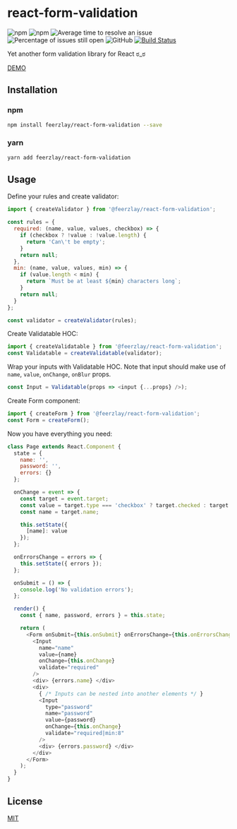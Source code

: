 # react-form-validation


![npm](https://img.shields.io/npm/v/@feerzlay/react-form-validation.svg)
![npm](https://img.shields.io/npm/dm/@feerzlay/react-form-validation.svg)
![Average time to resolve an issue](http://isitmaintained.com/badge/resolution/feerzlay/react-form-validation.svg)
![Percentage of issues still open](http://isitmaintained.com/badge/open/feerzlay/react-form-validation.svg)
![GitHub](https://img.shields.io/github/license/mashape/apistatus.svg)
[![Build Status](https://travis-ci.org/feerzlay/react-form-validation.svg?branch=develop)](https://travis-ci.org/feerzlay/react-form-validation)

Yet another form validation library for React ಠ_ಠ

[DEMO](https://feerzlay.github.io/react-form-validation/)

## Installation

### npm
```bash
npm install feerzlay/react-form-validation --save
```

### yarn
```bash
yarn add feerzlay/react-form-validation
```

## Usage

Define your rules and create validator:
```javascript
import { createValidator } from '@feerzlay/react-form-validation';

const rules = {
  required: (name, value, values, checkbox) => {
    if (checkbox ? !value : !value.length) {
      return 'Can\'t be empty';
    }
    return null;
  },
  min: (name, value, values, min) => {
    if (value.length < min) {
      return `Must be at least ${min} characters long`;
    }
    return null;
  }
};

const validator = createValidator(rules);
```

Create Validatable HOC:
```javascript
import { createValidatable } from '@feerzlay/react-form-validation';
const Validatable = createValidatable(validator);
```

Wrap your inputs with Validatable HOC. Note that input should make use of `name`, `value`, `onChange`, `onBlur` props.
```javascript
const Input = Validatable(props => <input {...props} />);
```

Create Form component:
```javascript
import { createForm } from '@feerzlay/react-form-validation';
const Form = createForm();
```

Now you have everything you need:
```javascript
class Page extends React.Component {
  state = {
    name: '',
    password: '',
    errors: {}
  };

  onChange = event => {
    const target = event.target;
    const value = target.type === 'checkbox' ? target.checked : target.value;
    const name = target.name;

    this.setState({
      [name]: value
    });
  };

  onErrorsChange = errors => {
    this.setState({ errors });
  };

  onSubmit = () => {
    console.log('No validation errors');
  };

  render() {
    const { name, password, errors } = this.state;

    return (
      <Form onSubmit={this.onSubmit} onErrorsChange={this.onErrorsChange}>
        <Input
          name="name"
          value={name}
          onChange={this.onChange}
          validate="required"
        />
        <div> {errors.name} </div>
        <div>
          { /* Inputs can be nested into another elements */ }
          <Input
            type="password"
            name="password"
            value={password}
            onChange={this.onChange}
            validate="required|min:8"
          />
          <div> {errors.password} </div>
        </div>
      </Form>
    );
  }
}
```

## License

[MIT](LICENSE)
